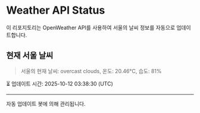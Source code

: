 
# Weather API Status

이 리포지토리는 OpenWeather API를 사용하여 서울의 날씨 정보를 자동으로 업데이트합니다.

## 현재 서울 날씨
> 서울의 현재 날씨: overcast clouds, 온도: 20.46°C, 습도: 81%

⏳ 업데이트 시간: 2025-10-12 03:38:30 (UTC)

---
자동 업데이트 봇에 의해 관리됩니다.
